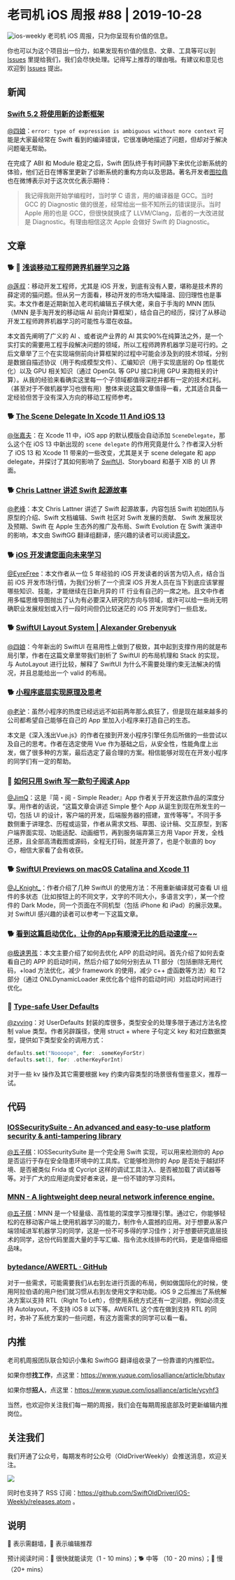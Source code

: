 # 老司机 iOS 周报 #88 | 2019-10-28

![ios-weekly](https://github.com/SwiftOldDriver/iOS-Weekly/blob/master/assets/ios-weekly.png?raw=true)
老司机 iOS 周报，只为你呈现有价值的信息。

你也可以为这个项目出一份力，如果发现有价值的信息、文章、工具等可以到 [Issues](https://github.com/SwiftOldDriver/iOS-Weekly/issues) 里提给我们，我们会尽快处理。记得写上推荐的理由哦。有建议和意见也欢迎到 [Issues](https://github.com/SwiftOldDriver/iOS-Weekly/issues) 提出。

## 新闻

### [Swift 5.2 将使用新的诊断框架](https://juejin.im/post/5dac17efe51d4524d6748831)

[@四娘](https://kemchenj.github.io/)：`error: type of expression is ambiguous without more context` 可能是大家最经常在 Swift 看到的编译错误，它很准确地描述了问题，但却对于解决问题毫无帮助。

在完成了 ABI 和 Module 稳定之后，Swift 团队终于有时间静下来优化诊断系统的体验，他们近日在博客里更新了诊断系统的重构方向以及思路。著名开发者[图拉鼎](https://weibo.com/1846569133/Ic2BSxNBh)也在微博表示对于这次优化表示期待：

> 我记得我刚开始学编程时，当时学 C 语言，用的编译器是 GCC。当时 GCC 的 Diagnostic 做的很差，经常给出一些不知所云的错误提示。当时 Apple 用的也是 GCC，但很快就换成了 LLVM/Clang，后者的一大改进就是 Diagnostic。有理由相信这次 Apple 会做好 Swift 的 Diagnostic。

## 文章

### 🐕 🌟 [浅谈移动工程师跨界机器学习之路](http://satanwoo.github.io/2019/10/27/MNN1/)

[@莲叔](https://weibo.com/aaaron7)：移动开发工程师，尤其是 iOS 开发，到底有没有人要，堪称是技术界的薛定谔的猫问题。但从另一方面看，移动开发的市场大幅降温、回归理性也是事实。本文作者是近期新加入老司机编辑五子棋大佬，来自于手淘的 MNN 团队（MNN 是手淘开发的移动端 AI 前向计算框架），结合自己的经历，探讨了从移动开发工程师跨界机器学习的可能性与潜在收益。

本文首先阐明了广义的 AI 、或者说产业界的 AI 其实90%在纯算法之外，是一个实打实的需要用工程手段解决问题的领域，所以工程师跨界机器学习是可行的。之后文章举了三个在实现端侧前向计算框架的过程中可能会涉及到的技术领域，分别是数据自描述协议（用于构成模型文件）、汇编知识（用于实现底层的 Op 性能优化）以及 GPU 相关知识（通过 OpenGL 等 GPU 接口利用 GPU 来跑相关的计算）。从我的经验来看确实这里每一个子领域都值得深挖并都有一定的技术红利。（甚至对于不做机器学习也很有用）整体来说这篇文章值得一看，尤其适合具备一定经验但苦于没有深入方向的移动工程师参考。

### 🐕 [The Scene Delegate In Xcode 11 And iOS 13](https://learnappmaking.com/scene-delegate-app-delegate-xcode-11-ios-13/?utm_campaign=iOS%2BDev%2BWeekly&utm_medium=web&utm_source=iOS%2BDev%2BWeekly%2BIssue%2B426)

[@张嘉夫](https://github.com/josephchang10)：在 Xcode 11 中，iOS app 的默认模版会自动添加 `SceneDelegate`，那么这个在 iOS 13 中新出现的 `scene delegate` 的作用究竟是什么？作者深入分析了 iOS 13 和 Xcode 11 带来的一些改变，尤其是关于 scene delegate 和 app delegate，并探讨了其如何影响了 [SwiftUI](https://learnappmaking.com/swiftui-getting-started-how-to-ios-swift/)、Storyboard 和基于 XIB 的 UI 界面。

### 🐕 [Chris Lattner 讲述 Swift 起源故事](https://juejin.im/post/5daaf962f265da5b6a16aa87)

[@老峰](https://github.com/GesanTung)：本文 Chris Lattner 讲述了 Swift 起源故事，内容包括 Swift 初始团队与原型的介绍、Swift 文档编辑、Swift 社区对 Swift 发展的贡献、 Swift 发展现状及预期、Swift 在 Apple 生态外的推广及布局、Swift Evolution 在 Swift 演进中的影响，本文由 SwiftGG 翻译组翻译，感兴趣的读者可以阅读[原文](https://oleb.net/2019/chris-lattner-swift-origins/)。

### 🐕 [iOS 开发请您面向未来学习](https://juejin.im/post/5da6d14ae51d4524b601b78a)

[@EyreFree](https://weibo.com/eyrefree777)：本文作者从一位 5 年经验的 iOS 开发读者的诉苦为切入点，结合当前 iOS 开发市场行情，为我们分析了一个资深 iOS 开发人员在当下到底应该掌握哪些知识、技能，才能继续在日新月异的 IT 行业有自己的一席之地。且文中作者用多幅思维导图抛出了认为有必要深入研究的方向与领域，或许可以给一些尚无明确职业发展规划或入行一段时间但仍比较迷茫的 iOS 开发同学们一些启发。

### 🐕 [SwiftUI Layout System | Alexander Grebenyuk](https://kean.github.io/post/swiftui-layout-system)

[@四娘](https://kemchenj.github.io/)：今年新出的 SwiftUI 在易用性上做到了极致，其中起到支撑作用的就是布局引擎，作者在这篇文章里带我们剖析了 SwiftUI 的布局机理和 Stack 的实现，与 AutoLayout 进行比较，解释了 SwiftUI 为什么不需要处理约束无法解决的情况，并且总能给出一个 valid 的布局。

### 🐕 [小程序底层实现原理及思考](https://mp.weixin.qq.com/s/T6Mcu24Cmih-E_VCUo3PEQ)

[@老驴](https://www.weibo.com/6090610445)：虽然小程序的热度已经远远不如前两年那么疯狂了，但是现在越来越多的公司都希望自己能够在自己的 App 里加入小程序来打造自己的生态。

本文是《深入浅出Vue.js》的作者在接到开发小程序引擎任务后所做的一些尝试以及自己的思考。作者在选定使用 Vue 作为基础之后，从安全性，性能角度上出发，做了很多种的方案，最后选定了最合理的方案。相信能够对现在在开发小程序的同学们有一定的帮助。

### 🐢 [如何只用 Swift 写一款句子阅读 App](https://www.iweslie.com/index.php/archives/219/)

[@JimQ](https://github.com/waz0820)：这是『简・阅 - Simple Reader』App 作者关于开发这款作品的深度分享。用作者的话说，“这篇文章会讲述 Simple 整个 App 从诞生到现在所发生的一切，包括 UI 的设计，客户端的开发，后端服务器的搭建，宣传等等”。不同于多数侧重于讲理念、历程或运营，作者从需求文档、草图、设计稿、交互原型，到客户端界面实现、功能适配、动画细节，再到服务端弃第三方用 Vapor 开发，全栈还原，且全部高清截图或源码，全程无打码，就差开源了，也是个耿直的 boy 🙃，相信大家看了会有收获。

### 🐕 [Swift​UI Previews on macOS Catalina and Xcode 11](https://nshipster.com/swiftui-previews/)

[@J_Knight_](https://github.com/knightsj)：作者介绍了几种 SwiftUI 的使用方法：不用重新编译就可查看 UI 组件的多状态（比如按钮上的不同文字，文字的不同大小，多语言文字），某一个控件的 Dark Mode，同一个页面在不同机型（包括 iPhone 和 iPad）的展示效果。对 SwiftUI 感兴趣的读者可以参考一下这篇文章。

### 🐕 [看到这篇启动优化，让你的App有顺滑无比的启动速度~~](https://juejin.im/post/5cff0ada6fb9a07edc0b4c3c)

[@极速男孩](https://github.com/ztlyyznf001)：本文主要介绍了如何去优化 APP 的启动时间。首先介绍了如何去查看自己的 APP 的启动时间，然后介绍了如何分别去从 T1 部分（包括删除无用代码，+load 方法优化，减少 framework 的使用，减少 c++ 虚函数等方法）和 T2 部分（通过 ONLDynamicLoader 来优化各个组件的启动时间）对启动时间进行优化。

### 🐎 [Type-safe User Defaults](https://danieltull.co.uk//blog/2019/10/09/type-safe-user-defaults/)

[@zvving](https://github.com/zvving)：对 UserDefaults 封装的库很多，类型安全的处理多限于通过方法名控制 value 类型。作者另辟蹊径，使用 struct + where 子句定义 key 和对应数据类型，提供如下类型安全的调用方式：

```swift
defaults.set("Noooope", for: .someKeyForStr)
defaults.set(1, for: .otherKeyForInt)
```

对于一些 kv 操作及其它需要根据 key 约束内容类型的场景很有借鉴意义，推荐一试。

## 代码

### [IOSSecuritySuite -  An advanced and easy-to-use platform security & anti-tampering library](https://github.com/securing/IOSSecuritySuite)

[@五子棋](https://satanwoo.github.io)：IOSSecuritySuite 是一个完全用 Swift 实现，可以用来检测你的 App 是否运行于存在安全隐患环境中的工具库。它能够检测你的 App 是否处于越狱环境、是否被类似 Frida 或 Cycript 这样的调试工具注入、是否被加载了调试器等等。对于广大的应用逆向爱好者来说，是一份不错的学习资料。

### [MNN -  A lightweight deep neural network inference engine.](https://github.com/alibaba/MNN)

[@五子棋](https://satanwoo.github.io)：MNN 是一个轻量级、高性能的深度学习推理引擎。通过它，你能够轻松的在移动客户端上使用机器学习的能力，制作令人震撼的应用。对于想要从客户端领域进军机器学习的同学，这是一份不可多得的学习佳作；对于想要研究底层技术的同学，这份代码里面大量的手写汇编、指令流水线排布的代码，更是值得细细品味。

### [bytedance/AWERTL · GitHub](https://github.com/bytedance/AWERTL/blob/master/README.md)

对于一些需求，可能需要我们从右到左进行页面的布局，例如做国际化的时候，使用阿拉伯语的用户他们就习惯从右到左使用文字和功能。iOS 9 之后推出了系统解决方案以支持 RTL（Right To Left），但使用系统方式还有一定问题，例如必须支持 Autolayout，不支持 iOS 8 以下等。AWERTL 这个库在做到支持 RTL 的同时，弥补了系统方案的一些问题，有这方面需求的同学可以看一看。

## 内推

老司机周报团队联合知识小集和 SwiftGG 翻译组收录了一份靠谱的内推职位。

如果你想**找工作**，点这里：https://www.yuque.com/iosalliance/article/bhutav

如果你想**招人**，点这里：https://www.yuque.com/iosalliance/article/ycyhf3

当然，也欢迎你关注我们每一期的周报，我们会在每期周报底部及时更新编辑内推岗位。

## 关注我们

我们开通了公众号，每期发布时公众号（OldDriverWeekly）会推送消息，欢迎关注。

![](https://github.com/SwiftOldDriver/iOS-Weekly/blob/master/assets/qrcode_for_wechat.jpg?raw=true)

同时也支持了 RSS 订阅：https://github.com/SwiftOldDriver/iOS-Weekly/releases.atom 。

## 说明

🚧 表示需翻墙，🌟 表示编辑推荐

预计阅读时间：🐎 很快就能读完（1 - 10 mins）；🐕 中等 （10 - 20 mins）；🐢 慢（20+ mins）


